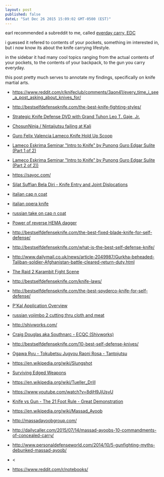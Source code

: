 ```yaml
---
layout: post
published: false
dateL: "Sat Dec 26 2015 15:09:02 GMT-0500 (EST)"
---
```


earl recommended a subreddit to me, called [everday carry, EDC](https://www.reddit.com/r/EDC/)

i guessed it refered to contents of your pockets, something im interested in, but i now know its about the knife carrying lifestyle.

in the sidebar it had many cool topics ranging from the actual contents of your pockets, to the contents of your backpack, to the gun you carry everyday.

this post pretty much serves to annotate my findings, specifically on knife martial arts.


- <https://www.reddit.com/r/knifeclub/comments/3aon41/every_time_i_see_a_post_asking_about_knives_for/>
- <http://bestselfdefenseknife.com/the-best-knife-fighting-styles/>
- [Strategic Knife Defense DVD with Grand Tuhon Leo T. Gaje, Jr.](https://www.youtube.com/watch?v=1ZbDQ4IIFlU)
- [ChosunNinja / Nintaijutsu failing at Kali](https://www.youtube.com/watch?v=k6s2aIMOgjk)
- [Guro Felix Valencia Lameco Knife Hold Up Scoop](https://www.youtube.com/watch?v=6DTXaA4duHA)
- [Lameco Eskrima Seminar "Intro to Knife" by Punong Guro Edgar Sulite (Part 1 of 2)](https://www.youtube.com/watch?v=helaREgbFms)
- [Lameco Eskrima Seminar "Intro to Knife" by Punong Guro Edgar Sulite (Part 2 of 2))](https://www.youtube.com/watch?v=sBpAyilOBHo)
- <https://sayoc.com/>
- [Silat Suffian Bela Diri - Knife Entry and Joint Dislocations](https://www.youtube.com/watch?v=vTCb-m61Dps)
- [italian cap n coat](https://www.youtube.com/watch?v=qQin3ps_TdY)
- [italian opera knife](https://www.youtube.com/watch?v=uB7XYVqzefc)
- [russian take on cap n coat](https://www.youtube.com/watch?v=Mu_S7kjKFr4)
- [Power of reverse HEMA dagger](https://www.youtube.com/watch?v=WNIFpaRuocA)
- <http://bestselfdefenseknife.com/the-best-fixed-blade-knife-for-self-defense/>
- <http://bestselfdefenseknife.com/what-is-the-best-self-defense-knife/>
- <http://www.dailymail.co.uk/news/article-2049987/Gurkha-beheaded-Taliban-soldier-Afghanistan-battle-cleared-return-duty.html>
- [The Raid 2 Karambit Fight Scene](https://www.youtube.com/watch?v=uowzCtxyNkE)
- <http://bestselfdefenseknife.com/knife-laws/>
- <http://bestselfdefenseknife.com/the-best-spyderco-knife-for-self-defense/>
- [P'Kal Application Overview](https://www.youtube.com/watch?v=6Sk7B-XXCJY)
- [russian yojimbo 2 cutting thru cloth and meat](https://www.youtube.com/watch?v=gDuscNkFJDg)
- <http://shivworks.com/>
- [Craig Douglas aka Southnarc - ECQC (Shivworks)](https://www.youtube.com/watch?v=W4vfj9Gh0pg)
- <http://bestselfdefenseknife.com/10-best-self-defense-knives/>
- [Ogawa Ryu - Tokubetsu Jugyou Raoni Rosa - Tantojutsu](https://www.youtube.com/watch?v=WiZ1qF6ORpw)


- <https://en.wikipedia.org/wiki/Slungshot>

- [Surviving Edged Weapons](https://www.youtube.com/watch?v=TFr30p0aZl0)

- <https://en.wikipedia.org/wiki/Tueller_Drill>
- <https://www.youtube.com/watch?v=8djH9JjUsyU>
- [Knife vs Gun - The 21 Foot Rule - Great Demonstration](https://www.youtube.com/watch?v=J_KJ1R2PCMM)

- <https://en.wikipedia.org/wiki/Massad_Ayoob>
- <http://massadayoobgroup.com/>
- <http://dailycaller.com/2015/07/14/massad-ayoobs-10-commandments-of-concealed-carry/>
- <http://www.personaldefenseworld.com/2014/10/5-gunfighting-myths-debunked-massad-ayoob/>
- <


- <https://www.reddit.com/r/notebooks/>


